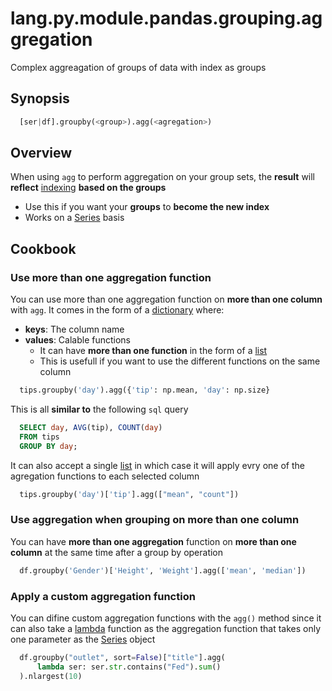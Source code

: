 # lang.py.module.pandas.grouping.aggregation

Complex aggreagation of groups of data with index as groups

## Synopsis

```py
  [ser|df].groupby(<group>).agg(<agregation>)
```

## Overview

When using `agg` to perform aggregation on your group sets, the **result** will
**reflect** [indexing](./271q.md) **based on the groups**

- Use this if you want your **groups** to **become the new index**
- Works on a [Series](./mkgv.md) basis

## Cookbook

### Use more than one aggregation function

You can use more than one aggregation function on **more than one column** with
`agg`. It comes in the form of a [dictionary](./0loj.md) where:

- **keys**: The column name
- **values**: Calable functions
  - It can have **more than one function** in the form of a [list](./7cxo.md)
  - This is usefull if you want to use the different functions on the same column

```py
  tips.groupby('day').agg({'tip': np.mean, 'day': np.size}
```

This is all **similar to** the following `sql` query

```sql
  SELECT day, AVG(tip), COUNT(day)
  FROM tips
  GROUP BY day;
```

It can also accept a single [list](./7cxo.md) in which case it will apply evry
one of the agregation functions to each selected column

```py
  tips.groupby('day')['tip'].agg(["mean", "count"])
```

### Use aggregation when grouping on more than one column

You can have **more than one aggregation** function on **more than one column**
at the same time after a group by operation

```py
  df.groupby('Gender')['Height', 'Weight'].agg(['mean', 'median'])
```

### Apply a custom aggregation function

You can difine custom aggregation functions with the `agg()` method since it
can also take a [lambda](./8uan.md) function as the aggregation function that
takes only one parameter as the [Series](./mkgv.md) object

```py
  df.groupby("outlet", sort=False)["title"].agg(
      lambda ser: ser.str.contains("Fed").sum()
  ).nlargest(10)
```
